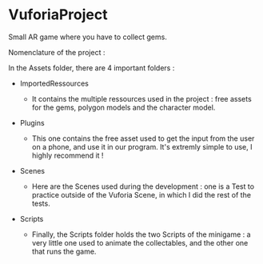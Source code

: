 # VuforiaProject
 Small AR game where you have to collect gems.

Nomenclature of the project :

In the Assets folder, there are 4 important folders :

- ImportedRessources
    - It contains the multiple ressources used in the project : free assets for the gems, polygon models and the character model.

- Plugins
    - This one contains the free asset used to get the input from the user on a phone, and use it in our program. It's extremly simple to use, I highly recommend it !

- Scenes
    - Here are the Scenes used during the development : one is a Test to practice outside of the Vuforia Scene, in which I did the rest of the tests.

- Scripts
    - Finally, the Scripts folder holds the two Scripts of the minigame : a very little one used to animate the collectables, and the other one that runs the game.
